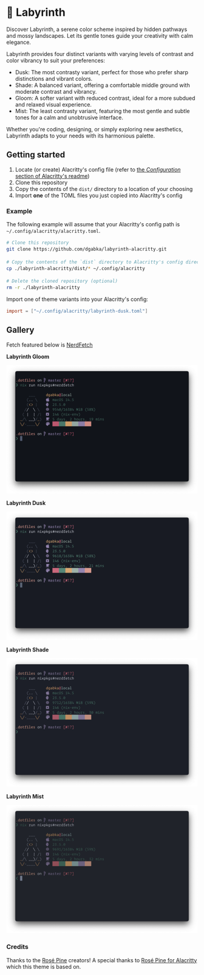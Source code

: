 # 🌿 Labyrinth

Discover Labyrinth, a serene color scheme inspired by hidden pathways and mossy landscapes. Let its gentle tones guide your creativity with calm elegance.

Labyrinth provides four distinct variants with varying levels of contrast and color vibrancy to suit your preferences:

 - Dusk: The most contrasty variant, perfect for those who prefer sharp distinctions and vibrant colors.
 - Shade: A balanced variant, offering a comfortable middle ground with moderate contrast and vibrancy.
 - Gloom: A softer variant with reduced contrast, ideal for a more subdued and relaxed visual experience.
 - Mist: The least contrasty variant, featuring the most gentle and subtle tones for a calm and unobtrusive interface.

Whether you're coding, designing, or simply exploring new aesthetics, Labyrinth adapts to your needs with its harmonious palette.

## Getting started

1. Locate (or create) Alacritty's config file (refer to [the *Configuration* section of Alacritty's readme](https://github.com/alacritty/alacritty/tree/master#configuration))
2. Clone this repository
3. Copy the contents of the `dist/` directory to a location of your choosing
4. Import **one** of the TOML files you just copied into Alacritty's config

### Example

The following example will assume that your Alacritty's config path is `~/.config/alacritty/alacritty.toml`.

```sh
# Clone this repository
git clone https://github.com/dgabka/labyrinth-alacritty.git

# Copy the contents of the `dist` directory to Alacritty's config directory
cp ./labyrinth-alacritty/dist/* ~/.config/alacritty

# Delete the cloned repository (optional)
rm -r ./labyrinth-alacritty
```

Import one of theme variants into your Alacritty's config:

```toml
import = ["~/.config/alacritty/labyrinth-dusk.toml"]
```

## Gallery

Fetch featured below is [NerdFetch](https://github.com/thatonecalculator/nerdfetch)

**Labyrinth Gloom**

![Alacritty with Labyrinth Gloom](assets/gloom.png)

**Labyrinth Dusk**

![Alacritty with Labyrinth Dusk](assets/dusk.png)

**Labyrinth Shade**

![Alacritty with Labyrinth Shade](assets/shade.png)

**Labyrinth Mist**

![Alacritty with Labyrinth Mist](assets/mist.png)

### Credits

Thanks to the [Rosé Pine](https://github.com/rose-pine) creators!
A special thanks to [Rosé Pine for Alacritty](https://github.com/rose-pine/alacritty) which this theme is based on.
